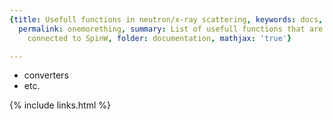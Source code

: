 ```yaml
---
{title: Usefull functions in neutron/x-ray scattering, keywords: docs, sidebar: sw_sidebar,
  permalink: onemorething, summary: List of usefull functions that are not directly
    connected to SpinW, folder: documentation, mathjax: 'true'}

---
```


 
* converters
* etc.

{% include links.html %}
